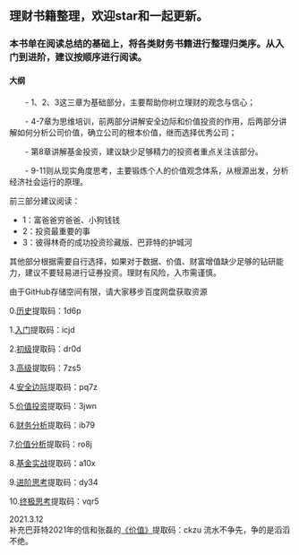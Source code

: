 ## 理财书籍整理，欢迎star和一起更新。
### 本书单在阅读总结的基础上，将各类财务书籍进行整理归类序。从入门到进阶，建议按顺序进行阅读。
#### 大纲
&#8195;&#8195;- 1、2、3这三章为基础部分，主要帮助你树立理财的观念与信心；

&#8195;&#8195;- 4-7章为思维培训，前两部分讲解安全边际和价值投资的作用，后两部分讲解如何分析公司价值，确立公司的根本价值，继而选择优秀公司；

&#8195;&#8195;- 第8章讲解基金投资，建议缺少足够精力的投资者重点关注该部分。

&#8195;&#8195;- 9-11则从现实角度思考，主要锻炼个人的价值观念体系，从根源出发，分析经济社会运行的原理。

前三部分建议阅读：
- 1：富爸爸穷爸爸、小狗钱钱
- 2：投资最重要的事
- 3：彼得林奇的成功投资珍藏版、巴菲特的护城河

其他部分根据需要自行选择，如果对于数据、价值、财富增值缺少足够的钻研能力，建议不要轻易进行证券投资。理财有风险，入市需谨慎。

由于GitHub存储空间有限，请大家移步百度网盘获取资源

0.[历史](https://pan.baidu.com/s/1OoQ7_sKWAUv406IhOx9a7Q)提取码：1d6p 

1.[入门](https://pan.baidu.com/s/1X7JybrHT9BrCrnZidZJcJw)提取码：icjd

2.[初级](https://pan.baidu.com/s/1xhyAhMKLUiskpBMWVuVLxQ)提取码：dr0d 

3.[高级](https://pan.baidu.com/s/1FdzqojGHxWfku_gTiJsDbg)提取码：7zs5 

4.[安全边际](https://pan.baidu.com/s/1q9wBD4kzkvutz9lUlLeJ7w)提取码：pq7z 

5.[价值投资](https://pan.baidu.com/s/1lnsvBAAeKotaRj-WoEZefw)提取码：3jwn 

6.[财务分析](https://pan.baidu.com/s/1OZC-vhaAwzzRj8RIRUz2Zw)提取码：ib79 

7.[价值分析](https://pan.baidu.com/s/17l9O_rycQyN511aOHz3kXA)提取码：ro8j 

8.[基金实战](https://pan.baidu.com/s/1iLjN8xkI_FPF21yWlC7hXg)提取码：a10x 

9.[进阶思考](https://pan.baidu.com/s/1hp1oEmANlZcisP-KYh_wMQ)提取码：dy34 

10.[终极思考](https://pan.baidu.com/s/1NTt8tuxFbYy3rHwd0Sg0hA)提取码：vqr5 

2021.3.12  
补充巴菲特2021年的信和张磊的[《价值》](https://pan.baidu.com/s/1ehr8MszlfhsH0_viM7oPog)提取码：ckzu
流水不争先，争的是滔滔不绝。
 
